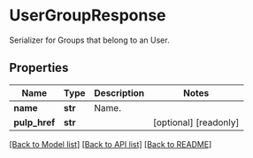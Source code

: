# UserGroupResponse

Serializer for Groups that belong to an User.
## Properties
Name | Type | Description | Notes
------------ | ------------- | ------------- | -------------
**name** | **str** | Name. | 
**pulp_href** | **str** |  | [optional] [readonly] 

[[Back to Model list]](../README.md#documentation-for-models) [[Back to API list]](../README.md#documentation-for-api-endpoints) [[Back to README]](../README.md)


